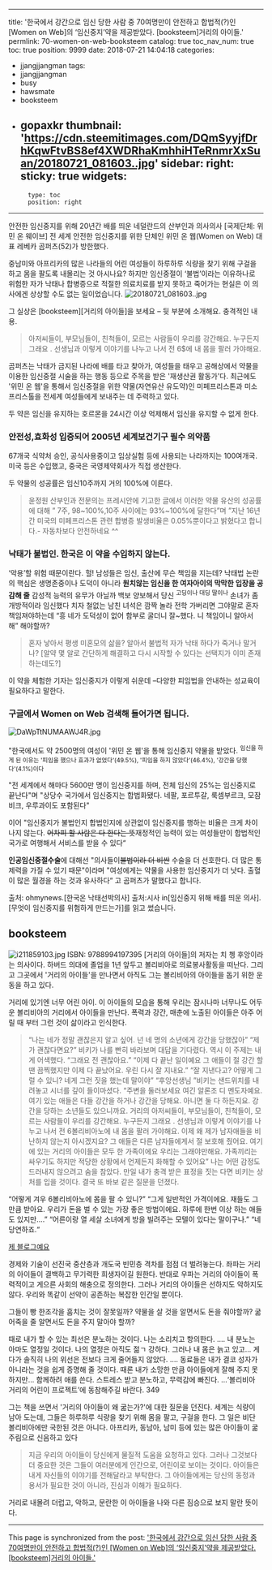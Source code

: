 
---
title: '한국에서 강간으로 임신 당한 사람 중 70여명만이 안전하고 합법적(?)인 [Women on Web]의 ‘임신중지’약을 제공받았다. [booksteem]거리의 아이들.'
permlink: 70-women-on-web-booksteem
catalog: true
toc_nav_num: true
toc: true
position: 9999
date: 2018-07-21 14:04:18
categories:
- jjangjjangman
tags:
- jjangjjangman
- busy
- hawsmate
- booksteem
- gopaxkr
thumbnail: 'https://cdn.steemitimages.com/DQmSyyjfDrhKqwFtvBS8ef4XWDRhaKmhhiHTeRnmrXxSuan/20180721_081603..jpg'
sidebar:
    right:
        sticky: true
widgets:
    -
        type: toc
        position: right
---


안전한 임신중지를 위해 20년간 배를 띄운 네덜란드의 산부인과 의사의사 [국제단체: 위민 온 웨이브]
전 세계  안전한 임신중지를 위한 단체인 위민 온 웹(Women on Web) 대표 레베카 곰퍼츠(52)가 방한했다. 

중남미와 아프리카의 많은 나라들의 어린 여성들이 하루하루 식량을 찾기 위해 구걸을 하고 몸을 팔도록 내몰리는 것 아시나요? 하지만 임신중절이 ‘불법’이라는 이유하나로 위험한 자가 낙태나 합병증으로 적절한 의료치료를 받지 못하고 죽어가는 현실은 이 의사에겐 상상할 수도 없는 일이었습니다.
![20180721_081603..jpg](https://cdn.steemitimages.com/DQmSyyjfDrhKqwFtvBS8ef4XWDRhaKmhhiHTeRnmrXxSuan/20180721_081603..jpg)


그 실상은 [booksteem][거리의 아이들]을 보세요 – 뒷 부분에 소개해요. 충격적인 내용.
> 아저씨들이, 부모님들이, 친척들이, 모르는 사람들이 우리를 강간해요. 누구든지 그래요 . 선생님과 이렇게 이야기를 나누고 나서 전 6$에 내 몸을 팔러 가야해요.


곰퍼츠는 낙태가 금지된 나라에 배를 타고 찾아가, 여성들을 태우고 공해상에서 약물을 이용한 임신중절 시술을 하는 행동 등으로 주목을 받은 '재생산권 활동가'다. 최근에도 '위민 온 웹'을 통해서 임신중절을 위한 약물(자연유산 유도약)인 미페프리스톤과 미소프리스톨을 전세계 여성들에게 보내주는 데 주력하고 있다. 

두 약은 임신을 유지하는 호르몬을 24시간 이상 억제해서 임신을 유지할 수 없게 한다. 
### 안전성,효화성 입증되어 2005년 세계보건기구 필수 의약품
67개국 식약처 승인, 공식사용중이고 임상실험 등에 사용되는 나라까지는 100여개국.
미국 등은 수입했고, 중국은 국영제약회사가 직접 생산한다.

두 약물의 성공률은 임신10주까지 거의 100%에 이른다. 
> 윤정원 산부인과 전문의는 프레시안에 기고한 글에서 이러한 약물 유산의 성공률에 대해 ” 7주, 98~100%,10주 사이에는 93%~100%에 달한다”며 ”지난 16년간 미국의 미페프리스톤 관련 합병증 발생비율은 0.05%뿐이다고 밝혔다고 합니다.- 자동차보다 안전하네요 ^^

###  낙태가 불법인. 한국은 이 약을 수입하지 않는다.
‘악용’할 위험 때문이란다. 헐! 남성들은 임신, 출산에 무슨 책임을 지는데?
낙태법 논란의 핵심은 생명존중이나 도덕이 아니라
**원치않는 임신을 한 여자아이의 막막한 입장을 공감해 줄** 감성적 능력의 유무가 아닐까
백보 양보해서 당신 <sup>고딩이나 대딩 딸이나</sup> 손녀가 좀 개방적이라 임신했다 치자
철없는 남친 녀석은 깜짝 놀라 전학 가버리면 그야말로 혼자 책임져야하는데
“흥 네가 도덕성이 없어 함부로 굴더니 잘~했다. 니 책임이니 알아서 해” 해야할까?
> 혼자 낳아서 평생 미혼모의 삶을? 
알아서 불법적 자가 낙태 하다가 죽거나 말거나? 
[알약 몇 알로 간단하게 해결하고 다시 시작할 수 있다는 선택지가 이미 존재하는데도?]


이 약을 체험한 기자는 임신중지가 이렇게 쉬운데 –다양한 피임법을 안내하는 성교육이 필요하다고 말한다.

### 구글에서 Women on Web 검색해 들어가면 됩니다.
![DaWpTtNUMAAWJ4R.jpg](https://cdn.steemitimages.com/DQmZtUPs1AMaUFuvTtfsnLbMAwd6j8d2qYPvgf9UkYtcrNH/DaWpTtNUMAAWJ4R.jpg)

 "한국에서도 약 2500명의 여성이 '위민 온 웹'을 통해 임신중지 약물을 받았다.
<sup>임신을 하게 된 이유는 '피임을 했으나 효과가 없었다'(49.5%), '피임을 하지 않았다'(46.4%), '강간을 당했다'(4.1%)이다</sup>

 "전 세계에서 해마다 5600만 명이 임신중지를 하며, 전체 임신의 25%는 임신중지로 끝난다"며 "상당수 국가에서 임신중지는 합법화됐다. 네팔, 포르투갈, 룩셈부르크, 모잠비크, 우루과이도 포함된다"

이어 "임신중지가 불법인지 합법인지에 상관없이 임신중지를 행하는 비율은 크게 차이나지 않는다. ~~어차피 할 사람은 다 한다는 뜻~~재정적인 능력이 있는 여성들만이 합법적인 국가로 여행해서 서비스를 받을 수 있다“
 
**인공임신중절수술**에 대해선 "의사들이~~불법이라 더 비싼~~ 수술을 더 선호한다. 더 많은 통제력을 가질 수 있기 때문"이라며 "여성에게는 약물을 사용한 임신중지가 더 낫다. 출혈이 많은 월경을 하는 것과 유사하다“ 고 곰퍼츠가 말했다고 합니다.

출처: ohmynews.[한국온 낙태선박의사] 
출처:시사 in[임신중지 위해 배를 띄운 의사]. [무엇이 임신중지를 위험하게 만드는가]를 읽고  썼습니다.

## booksteem
![i211859103.jpg](https://cdn.steemitimages.com/DQmNoAFv9aZtrXnsrhWwbZY75ptpQS8UzUFu6cJ25QdcqwA/i211859103.jpg)
ISBN: 9788994197395
[거리의 아이들]의 저자는 치 쳉 후앙이라는 의사이다. 
하버드 의대에 졸업을 1년 앞두고 볼리비아로 의료봉사활동을 떠난다. 그리고 그곳에서 '거리의 아이들'을 만나면서 아직도 그는 볼리비아의 아이들을 돕기 위한 운동을 하고 있다. 

거리에 있기엔 너무 어린 아이. 이 아이들의 모습을 통해 우리는 잠시나마 너무나도 어두운 볼리비아의 거리에서 아이들을 만난다. 폭력과 강간, 매춘에 노출된 아이들은 아주 어릴 때 부터 그런 것이 삶이라고 인식한다. 
> “나는 네가 정말 괜찮은지 알고 싶어. 넌 네 명의 소년에게 강간을 당했잖아”
“제가 괜찮다면요?”
비키가 나를 빤히 바라보며 대답을 기다렸다. 역시 이 주제는 내게 어색했다. 
“그래요 전 괜찮아요.”
“이제 다 끝난 일이예요 그 애들이 절 강간 할 땐 끔찍했지만 이제 다 끝났어요. 우린 다시 잘 지내요.” 
“잘 지낸다고? 어떻게 그럴 수 있니? 네게 그런 짓을 했는데 말이야”
“후앙선생님 ”비키는 샌드위치를 내려놓고 시너를 깊이 들이마셨다.
“주변을 둘러보세요 여긴 알론조 디 멘도자예요. 여기 있는 애들은 다들 강간을 하거나 강간을 당해요. 아니면 둘 다 하든지요. 
강간을 당하는 소년들도 있으니까요. 거리의 아저씨들이, 부모님들이, 친척들이, 모르는 사람들이 우리를 강간해요. 누구든지 그래요 . 선생님과 이렇게 이야기를 나누고 나서 전 6볼리비아노에 내 몸을 팔러 가야해요.
 이제 왜 제가 남자애들을 비난하지 않는지 아시겠지요? 그 애들은 다른 남자들에게서 절 보호해 줬어요. 
여기에 있는 거리의 아이들은 모두 한 가족이에요 우리는 그래야만해요. 가족끼리는 싸우기도 하지만 적당한 상황에서 언제든지 화해할 수 있어요”
나는 어떤 감정도 드러내지 않으려고 숨을 참았다. 만일 내가 충격 받은 표정을 짓는 다면 비키는 상처를 입을 것이다. 결국 또 바보 같은 질문을 던졌다.

“어떻게 겨우 6볼리비아노에 몸을 팔 수 있니?”
“그게 일반적인 가격이에요. 재들도 그만큼 받아요. 우리가 돈을 벌 수 있는 가장 좋은 방법이에요. 하루에 한번 이상 하는 애들도 있지만....” 
“어른이랑 열 세살 소녀에게 방을 빌려주는 모텔이 있다는 말이구나.”
“네 당연하죠.“

  [제 블로그예요](https://blog.naver.com/raah2/220529853836)

경제와 기술이 선진국 중산층과 개도국 빈민층 격차를 점점 더 벌려놓는다.
좌파는 거리의 아이들이 결백하고 무기력한 희생자이길 원한다. 반대로 
우파는 거리의 아이들이 폭력적이고 게으른 사회의 해충으로 정의한다. 
그러나 거리의 아이들은 선하지도 악하지도 않다. 우리와 똑같이 선악이 공존하는 복잡한 인간일 뿐이다. 

그들이 빵 한조각을 훔치는 것이 잘못일까? 약물을 살 것을 알면서도 돈을 줘야할까? 굶어죽을 줄 알면서도 돈을 주지 말아야 할까? 

때로 내가 할 수 있는 최선은 분노하는 것이다. 나는 소리치고 항의한다. .... 내 분노는 아마도 열정일 것이다. 나의 열정은 아직도 젊ㄱ 강하다. 그러나 내 몸은 늙고 있고... 게다가 솔직히 나의 위선은 전보다 크게 줄어들지 않았다. .... 동료들은 내가 결코 성자가 아니라는 것을 쉽게 증명해 줄 것이다. 때론 내가 소망한 만큼 아이들에게 잘해 주지 못하지만... 함께하려 애를 쓴다. 스트레스 받고 분노하고, 무력감에 빠진다. ...‘볼리비아 거리의 어린이 프로젝트’에 동참해주길 바란다. 349

 그는 책을 쓰면서 '거리의 아이들이 왜 굶는가?'에 대한 질문을 던진다. 세계는 식량이 남아 도는데, 그들은 하루하루 식량을 찾기 위해 몸을 팔고, 구걸을 한다. 
그 일은 비단 볼리비아에만 국한된 것은 아니다. 아프리카, 동남아, 남미 등에 있는 많은 아이들이 굶주림으로 신음하고 있다

> 지금 우리의 아이들이 당신에게 물질적 도움을 요청하고 있다. 
그러나 그것보다 더 중요한 것은 그들이 여러분에게 인간으로, 어린이로 보이는 것이다.
아이들은 내게 자신들의 이야기를 전해달라고 부탁한다.
그 아이들에게는 당신의 동정과 용서가 필요한 것이 아니라, 진심과 이해가 필요하다.

거리로 내몰려 더럽고, 악하고, 문란한 이 아이들을 나와 다른 짐승으로 보지 말란 뜻이다.

- - -

This page is synchronized from the post: ['한국에서 강간으로 임신 당한 사람 중 70여명만이 안전하고 합법적(?)인 [Women on Web]의 ‘임신중지’약을 제공받았다. [booksteem]거리의 아이들.'](https://steemit.com/@raah/70-women-on-web-booksteem)
